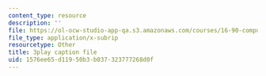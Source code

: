 ```yaml
---
content_type: resource
description: ''
file: https://ol-ocw-studio-app-qa.s3.amazonaws.com/courses/16-90-computational-methods-in-aerospace-engineering-spring-2014/1576ee65d11950b3b037323777268d0f_le8rBOOV-Xs.vtt
file_type: application/x-subrip
resourcetype: Other
title: 3play caption file
uid: 1576ee65-d119-50b3-b037-323777268d0f
---
```

